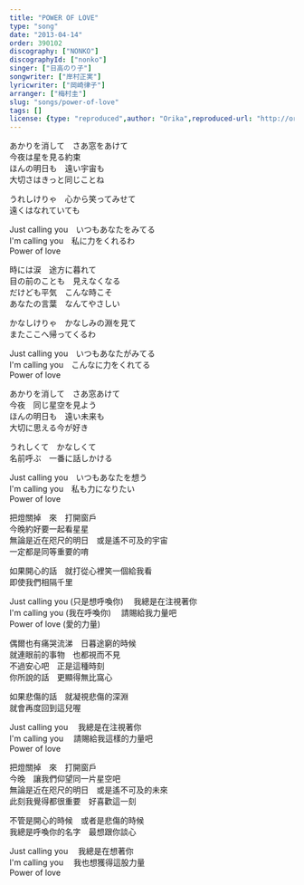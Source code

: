 ```yaml
---
title: "POWER OF LOVE"
type: "song"
date: "2013-04-14"
order: 390102
discography: ["NONKO"]
discographyId: ["nonko"]
singer: ["日高のり子"]
songwriter: ["岸村正実"]
lyricwriter: ["岡崎律子"]
arranger: ["梅村圭"]
slug: "songs/power-of-love"
tags: []
license: {type: "reproduced",author: "Orika",reproduced-url: "http://orikamushi.myweb.hinet.net",reproduced-website: "織歌蟲"}
---
```


あかりを消して　さあ窓をあけて   
今夜は星を見る約束   
ほんの明日も　遠い宇宙も   
大切さはきっと同じことね   
  
うれしけりゃ　心から笑ってみせて   
遠くはなれていても   
  
Just calling you　いつもあなたをみてる   
I'm calling you　私に力をくれるわ   
Power of love   
  
時には涙　途方に暮れて   
目の前のことも　見えなくなる   
だけども平気　こんな時こそ   
あなたの言葉　なんてやさしい   
  
かなしけりゃ　かなしみの淵を見て   
またここへ帰ってくるわ   
  
Just calling you　いつもあなたがみてる   
I'm calling you　こんなに力をくれてる   
Power of love   
  
あかりを消して　さあ窓あけて   
今夜　同じ星空を見よう   
ほんの明日も　遠い未来も   
大切に思える今が好き   
  
うれしくて　かなしくて   
名前呼ぶ　一番に話しかける   
  
Just calling you　いつもあなたを想う   
I'm calling you　私も力になりたい   
Power of love   
  
把燈關掉　來　打開窗戶  
今晚約好要一起看星星  
無論是近在咫尺的明日　或是遙不可及的宇宙  
一定都是同等重要的唷  
  
如果開心的話　就打從心裡笑一個給我看  
即使我們相隔千里  
  
Just calling you (只是想呼喚你) 　我總是在注視著你  
I'm calling you (我在呼喚你) 　請賜給我力量吧  
Power of love (愛的力量)  
  
偶爾也有痛哭流涕　日暮途窮的時候  
就連眼前的事物　也都視而不見  
不過安心吧　正是這種時刻  
你所說的話　更顯得無比窩心  
  
如果悲傷的話　就凝視悲傷的深淵  
就會再度回到這兒喔  
  
Just calling you 　我總是在注視著你  
I'm calling you 　請賜給我這樣的力量吧  
Power of love  
  
把燈關掉　來　打開窗戶  
今晚　讓我們仰望同一片星空吧  
無論是近在咫尺的明日　或是遙不可及的未來  
此刻我覺得都很重要　好喜歡這一刻  
  
不管是開心的時候　或者是悲傷的時候  
我總是呼喚你的名字　最想跟你談心  
  
Just calling you 　我總是在想著你  
I'm calling you 　我也想獲得這股力量  
Power of love

